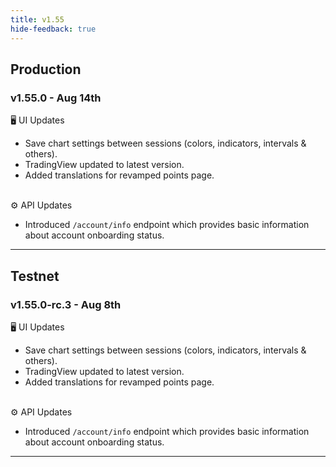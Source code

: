 ```yaml
---
title: v1.55
hide-feedback: true
---
```


## Production

### v1.55.0 - Aug 14th

🖥️  UI Updates

* Save chart settings between sessions (colors, indicators, intervals & others).
* TradingView updated to latest version.
* Added translations for revamped points page.

\
⚙️ API Updates

* Introduced `/account/info` endpoint which provides basic information about account onboarding status.

***

## Testnet

### v1.55.0-rc.3 - Aug 8th

🖥️  UI Updates

* Save chart settings between sessions (colors, indicators, intervals & others).
* TradingView updated to latest version.
* Added translations for revamped points page.

\
⚙️ API Updates

* Introduced `/account/info` endpoint which provides basic information about account onboarding status.

***







